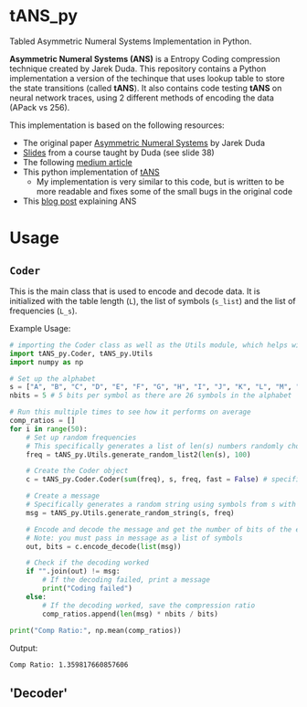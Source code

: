 # tANS_py
Tabled Asymmetric Numeral Systems Implementation in Python. 

**Asymmetric Numeral Systems (ANS)** is a Entropy Coding compression technique created by Jarek Duda. This repository contains a Python implementation a version of the techinque that uses lookup table to store the state transitions (called **tANS**). It also contains code testing **tANS** on neural network traces, using 2 different methods of encoding the data (APack vs 256).

This implementation is based on the following resources: 

* The original paper [Asymmetric Numeral Systems](https://arxiv.org/abs/1311.2540) by Jarek Duda
* [Slides](https://ww2.ii.uj.edu.pl/~smieja/teaching/ti/3a.pdf) from a course taught by Duda (see slide 38)
* The following [medium article](https://medium.com/@bredelet/understanding-ans-coding-through-examples-d1bebfc7e076)
* This python implementation of [tANS](https://github.com/GarethCa/Py-tANS/tree/master?tab=readme-ov-file)
    * My implementation is very similar to this code, but is written to be more readable and fixes some of the small bugs in the original code
* This [blog post](https://kedartatwawadi.github.io/post--ANS/) explaining ANS

# Usage

## `Coder`

This is the main class that is used to encode and decode data. It is initialized with the table length (`L`), the list of symbols (`s_list`) and the list of frequencies (`L_s`). 

Example Usage:

```python
# importing the Coder class as well as the Utils module, which helps with generating random data for testing
import tANS_py.Coder, tANS_py.Utils
import numpy as np

# Set up the alphabet
s = ["A", "B", "C", "D", "E", "F", "G", "H", "I", "J", "K", "L", "M", "N", "O", "P", "Q", "R", "S", "T", "U", "V", "W", "X", "Y", "Z"]
nbits = 5 # 5 bits per symbol as there are 26 symbols in the alphabet

# Run this multiple times to see how it performs on average
comp_ratios = []
for i in range(50):
    # Set up random frequencies
    # This specifically generates a list of len(s) numbers randomly chosen between 1 and 100
    freq = tANS_py.Utils.generate_random_list2(len(s), 100)

    # Create the Coder object
    c = tANS_py.Coder.Coder(sum(freq), s, freq, fast = False) # specifies fast = False to use slower, but more effecient spread function

    # Create a message
    # Specifically generates a random string using symbols from s with frequencies from freq
    msg = tANS_py.Utils.generate_random_string(s, freq)

    # Encode and decode the message and get the number of bits of the encoded message
    # Note: you must pass in message as a list of symbols
    out, bits = c.encode_decode(list(msg))

    # Check if the decoding worked
    if "".join(out) != msg:
        # If the decoding failed, print a message
        print("Coding failed")
    else:
        # If the decoding worked, save the compression ratio
        comp_ratios.append(len(msg) * nbits / bits)
    
print("Comp Ratio:", np.mean(comp_ratios))
```
Output:
```output
Comp Ratio: 1.359817660857606
```

## 'Decoder'

